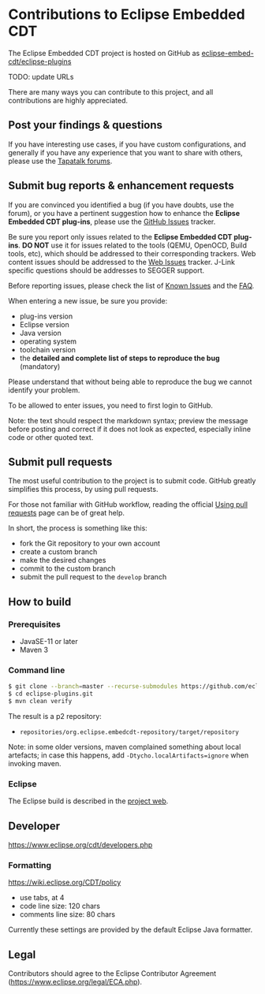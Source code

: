 # Contributions to Eclipse Embedded CDT

The Eclipse Embedded CDT project is hosted on GitHub as 
[eclipse-embed-cdt/eclipse-plugins](https://github.com/eclipse-embed-cdt/eclipse-plugins)

TODO: update URLs

There are many ways you can contribute to this project, and all
contributions are highly appreciated.

## Post your findings & questions

If you have interesting use cases, if you have custom configurations,
and generally if you have any experience that you want to share with
others, please use the
[Tapatalk forums](https://www.tapatalk.com/groups/xpack/).

## Submit bug reports & enhancement requests

If you are convinced you identified a bug (if you have doubts,
use the forum), or you have a pertinent suggestion how to enhance
the **Eclipse Embedded CDT plug-ins**, please use the
[GitHub Issues](https://github.com/eclipse-embed-cdt/eclipse-plugins/issues)
tracker.

Be sure you report only issues related to the **Eclipse Embedded CDT plug-ins**.
**DO NOT** use it for issues related to the tools (QEMU, OpenOCD, Build
tools, etc), which should be addressed to their corresponding trackers.
Web content issues should be addressed to the
[Web Issues](https://github.com/gnu-mcu-eclipse/gnu-mcu-eclipse.github.io/issues/)
tracker. J-Link specific questions should be addresses to SEGGER support.

Before reporting issues, please check the list of
[Known Issues](http://gnu-mcu-eclipse.github.io/support/known-issues/)
and the [FAQ](http://gnu-mcu-eclipse.github.io/support/faq/).

When entering a new issue, be sure you provide:

* plug-ins version
* Eclipse version
* Java version
* operating system
* toolchain version
* the **detailed and complete list of steps to reproduce the bug** (mandatory)

Please understand that without being able to reproduce the bug we cannot
identify your problem.

To be allowed to enter issues, you need to first login to GitHub.

Note: the text should respect the markdown syntax; preview the message
before posting and correct if it does not look as  expected, especially
inline code or other quoted text.

## Submit pull requests

The most useful contribution to the project is to submit code.
GitHub greatly simplifies this process, by using pull requests.

For those not familiar with GitHub workflow, reading the official
[Using pull requests](https://help.github.com/articles/using-pull-requests/)
page can be of great help.

In short, the process is something like this:

* fork the Git repository to your own account
* create a custom branch
* make the desired changes
* commit to the custom branch
* submit the pull request to the `develop` branch

## How to build

### Prerequisites

* JavaSE-11 or later
* Maven 3

### Command line

```bash
$ git clone --branch=master --recurse-submodules https://github.com/eclipse-embed-cdt/eclipse-plugins.git eclipse-plugins.git
$ cd eclipse-plugins.git
$ mvn clean verify
```

The result is a p2 repository:

* `repositories/org.eclipse.embedcdt-repository/target/repository`

Note: in some older versions, maven complained something about local
artefacts; in case this happens, add `-Dtycho.localArtifacts=ignore` when
invoking maven.

### Eclipse

The Eclipse build is described in the
[project web](http://gnu-mcu-eclipse.github.io/developer/build-procedure/).

## Developer

https://www.eclipse.org/cdt/developers.php

### Formatting

https://wiki.eclipse.org/CDT/policy

* use tabs, at 4
* code line size: 120 chars
* comments line size: 80 chars

Currently these settings are provided by the default Eclipse Java formatter.

## Legal

Contributors should agree to the Eclipse Contributor Agreement
(https://www.eclipse.org/legal/ECA.php).

